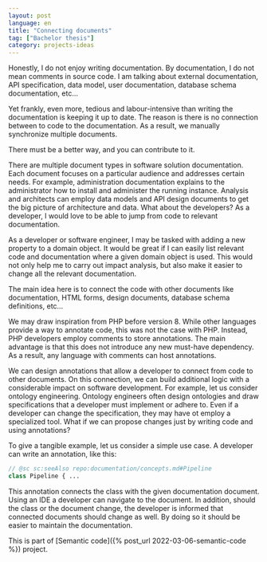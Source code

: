 ```yaml
---
layout: post
language: en
title: "Connecting documents"
tag: ["Bachelor thesis"]
category: projects-ideas
---
```


Honestly, I do not enjoy writing documentation. 
By documentation, I do not mean comments in source code. 
I am talking about external documentation, API specification, data model, user documentation, database schema documentation, etc...

Yet frankly, even more, tedious and labour-intensive than writing the documentation is keeping it up to date. 
The reason is there is no connection between to code to the documentation.
As a result, we manually synchronize multiple documents. 

There must be a better way, and you can contribute to it.

<!-- more -->

There are multiple document types in software solution documentation.
Each document focuses on a particular audience and addresses certain needs.
For example, administration documentation explains to the administrator how to install and administer the running instance.
Analysis and architects can employ data models and API design documents to get the big picture of architecture and data. 
What about the developers?
As a developer, I would love to be able to jump from code to relevant documentation. 

As a developer or software engineer, I may be tasked with adding a new property to a domain object. 
It would be great if I can easily list relevant code and documentation where a given domain object is used. 
This would not only help me to carry out impact analysis, but also make it easier to change all the relevant documentation. 

The main idea here is to connect the code with other documents like documentation, HTML forms, design documents, database schema definitions, etc...

We may draw inspiration from PHP before version 8.
While other languages provide a way to annotate code, this was not the case with PHP. 
Instead, PHP developers employ comments to store annotations.
The main advantage is that this does not introduce any new must-have dependency.
As a result, any language with comments can host annotations. 

We can design annotations that allow a developer to connect from code to other documents.
On this connection, we can build additional logic with a considerable impact on software development. 
For example, let us consider ontology engineering. 
Ontology engineers often design ontologies and draw specifications that a developer must implement or adhere to.
Even if a developer can change the specification, they may have ot employ a specialized tool. 
What if we can propose changes just by writing code and using annotations?

To give a tangible example, let us consider a simple use case.
A developer can write an annotation, like this:
```PHP
// @sc sc:seeAlso repo:documentation/concepts.md#Pipeline
class Pipeline { ...
```
This annotation connects the class with the given documentation document.
Using an IDE a developer can navigate to the document.
In addition, should the class or the document change, the developer is informed that connected documents should change as well.
By doing so it should be easier to maintain the documentation.

This is part of [Semantic code]({% post_url 2022-03-06-semantic-code %}) project.
